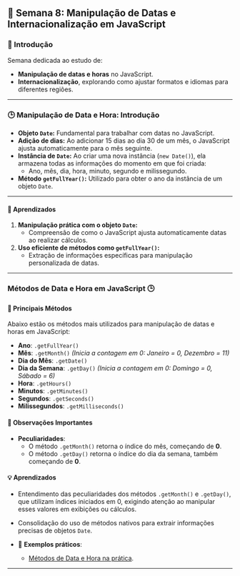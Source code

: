 ## 📅 Semana 8: Manipulação de Datas e Internacionalização em JavaScript

### 🌟 Introdução
Semana dedicada ao estudo de:
- **Manipulação de datas e horas** no JavaScript.
- **Internacionalização**, explorando como ajustar formatos e idiomas para diferentes regiões.

---

### 🕒 Manipulação de Data e Hora: Introdução
- **Objeto `Date`:** Fundamental para trabalhar com datas no JavaScript.
- **Adição de dias:** Ao adicionar 15 dias ao dia 30 de um mês, o JavaScript ajusta automaticamente para o mês seguinte.
- **Instância de `Date`:** Ao criar uma nova instância (`new Date()`), ela armazena todas as informações do momento em que foi criada:
  - Ano, mês, dia, hora, minuto, segundo e milissegundo.
- **Método `getFullYear()`:** Utilizado para obter o ano da instância de um objeto `Date`.

---

#### 🧠 Aprendizados
1. **Manipulação prática com o objeto `Date`:** 
   - Compreensão de como o JavaScript ajusta automaticamente datas ao realizar cálculos.
2. **Uso eficiente de métodos como `getFullYear()`:** 
   - Extração de informações específicas para manipulação personalizada de datas.

---

### Métodos de Data e Hora em JavaScript 🕒

#### 📌 **Principais Métodos**
Abaixo estão os métodos mais utilizados para manipulação de datas e horas em JavaScript:

- **Ano**: `.getFullYear()`
- **Mês**: `.getMonth()` *(Inicia a contagem em 0: Janeiro = 0, Dezembro = 11)*
- **Dia do Mês**: `.getDate()`
- **Dia da Semana**: `.getDay()` *(Inicia a contagem em 0: Domingo = 0, Sábado = 6)*
- **Hora**: `.getHours()`
- **Minutos**: `.getMinutes()`
- **Segundos**: `.getSeconds()`
- **Milissegundos**: `.getMilliseconds()`

#### 📝 **Observações Importantes**
- **Peculiaridades**:
  - O método `.getMonth()` retorna o índice do mês, começando de **0**.
  - O método `.getDay()` retorna o índice do dia da semana, também começando de **0**.

#### 💡 **Aprendizados**
- Entendimento das peculiaridades dos métodos `.getMonth()` e `.getDay()`, que utilizam índices iniciados em 0, exigindo atenção ao manipular esses valores em exibições ou cálculos.
- Consolidação do uso de métodos nativos para extrair informações precisas de objetos `Date`.

- 🧩 **Exemplos práticos**: 
   - [Métodos de Data e Hora na prática](semana8/semana8.html).
---